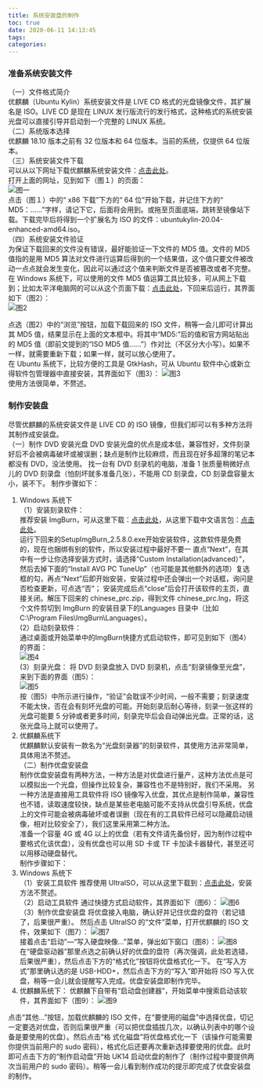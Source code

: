```yaml
---
title: 系统安装盘的制作
toc: true
date: 2020-06-11 14:13:45
tags:
categories:
---
```


### 准备系统安装文件  
（一）文件格式简介   
优麒麟（Ubuntu Kylin）系统安装文件是 LIVE CD 格式的光盘镜像文件，其扩展名是 ISO。LIVE CD 是现在 LINUX 发行版流行的发行格式，这种格式的系统安装光盘可以直接引导并启动到一个完整的 LINUX 系统。  
（二）系统版本选择   
优麒麟 18.10 版本之前有 32 位版本和 64 位版本。当前的系统，仅提供 64 位版本。  
（三）系统安装文件下载   
可以从以下网址下载优麒麟系统安装文件：[点击此处](http://www.ubuntukylin.com/downloads/)。   
打开上面的网址，见到如下（图１）的页面：   
![图一](https://www.ubuntukylin.com/public/wiki-0610/8.png)   
点击（图１）中的“ x86 下载”下方的“ 64 位”开始下载，并记住下方的“ MD5：……”字样，请记下它，后面将会用到。或拖至页面底端，跳转至镜像站下载。下载完毕后将得到一个扩展名为 ISO 的文件：ubuntukylin-20.04-enhanced-amd64.iso。   
（四）系统安装文件验证   
为保证下载回来的文件没有错误，最好能验证一下文件的 MD5 值。文件的 MD5 值指的是用 MD5 算法对文件进行运算后得到的一个结果值，这个值只要文件被改动一点点就会发生变化，因此可以通过这个值来判断文件是否被篡改或者不完整。   
在 Windows 系统下，可以使用的文件 MD5 值运算工具比较多，可从网上下载到；比如太平洋电脑网的可以从这个页面下载：[点击此处](http://dl.pconline.com.cn/download/90027-1.html)，下回来后运行，其界面如下（图2）：   
![图2](https://www.ubuntukylin.com/ukylin/data/attachment/forum/201406/21/004017jk48usa8srzaud68.jpg)

点选（图2）中的“浏览”按钮，加载下载回来的 ISO 文件，稍等一会儿即可计算出其 MD5 值，结果显示在上面的文本框中。将其中“MD5:”后的值和官方网站贴出的 MD5 值（即前文提到的“ISO MD5 值……”）作对比（不区分大小写）。如果不一样，就需要重新下载；如果一样，就可以放心使用了。   
在 Ubuntu 系统下，比较方便的工具是 GtkHash，可从 Ubuntu 软件中心或新立得软件包管理器中直接安装，其界面如下（图3）：
![图3](https://www.ubuntukylin.com/ukylin/data/attachment/forum/201406/21/004228lbnwjt9agwei1myi.jpg)   
使用方法很简单，不赘述。
### 制作安装盘   
尽管优麒麟的系统安装文件是 LIVE CD 的 ISO 镜像，但我们却可以有多种方法将其制作成安装盘。   
（一）制作 DVD 安装光盘
DVD 安装光盘的优点是成本低，兼容性好，文件刻录好后不会被病毒破坏或被误删；缺点是制作比较麻烦，而且现在好多超薄的笔记本都没有 DVD，没法使用。
找一台有 DVD 刻录机的电脑，准备 1 张质量稍微好点儿的 DVD 刻录盘（怕刻坏就多准备几张），不能用 CD 刻录盘，CD 刻录盘容量太小，装不下。
制作步骤如下：   
1. Windows 系统下   
（1）安装刻录软件：   
推荐安装 ImgBurn，可从这里下载：[点击此处](http://download.imgburn.com/SetupImgBurn_2.5.8.0.exe)，从这里下载中文语言包：[点击此处](http://download.imgburn.com/translations/chinese_prc.zip)。   
运行下回来的SetupImgBurn_2.5.8.0.exe开始安装软件，这款软件是免费的，现在也捆绑有别的软件，所以安装过程中最好不要一 直点“Next”，在其中有一步让你选择安装方式时，请选择“Custom Installation(advanced）”，然后去掉下面的“Install AVG PC TuneUp”（也可能是其他额外的选项）复选框的勾，再点“Next”后即开始安装，安装过程中还会弹出一个对话框，询问是否检查更新，可点选“否”； 安装完成后点“close”后会打开该软件的主页，直接关闭。解压下回来的 chinese_prc.zip，得到文件 chinese_prc.lng，将这个文件剪切到 ImgBurn 的安装目录下的Languages 目录中（比如 C:\Program Files\ImgBurn\Languages）。   
(2）启动刻录软件：   
通过桌面或开始菜单中的ImgBurn快捷方式启动软件，即可见到如下（图4）的界面：   
![图4](https://www.ubuntukylin.com/ukylin/data/attachment/forum/201406/21/004455sjpxs82w5vrv8jjj.jpg)   
(3）刻录光盘：
将 DVD 刻录盘放入 DVD 刻录机，点击“刻录镜像至光盘”，来到下面的界面（图5）：   
![图5](https://www.ubuntukylin.com/ukylin/data/attachment/forum/201406/21/004653mm3t3c0uc3b3390q.jpg)   
按（图5）中所示进行操作，“验证”会耽误不少时间，一般不需要；刻录速度不能太快，否在会有刻坏光盘的可能。开始刻录后耐心等待，刻录一张这样的光盘可能要 5 分钟或者更多时间，刻录完毕后会自动弹出光盘。正常的话，这张光盘马上就可以使用了。   
2. 优麒麟系统下   
优麒麟默认安装有一款名为“光盘刻录器”的刻录软件，其使用方法非常简单，具体用法不赘述。   
（二）制作优盘安装盘   
制作优盘安装盘有两种方法，一种方法是对优盘进行量产，这种方法优点是可以模拟出一个光盘，但操作比较复杂，兼容性也不是特别好，我们不采用。
另一种方法是直接用工具软件将 ISO 镜像写入优盘，其优点是制作简单，兼容性也不错，读取速度较快，缺点是某些老电脑可能不支持从优盘引导系统，优盘上的文件可能会被病毒破坏或者误删（现在有的工具软件已经可以隐藏启动镜像，相对比较安全了），我们这里采用第二种方法。   
准备一个容量 4G 或 4G 以上的优盘（若有文件请先备份好，因为制作过程中要格式化该优盘），没有优盘也可以用 SD 卡或 TF 卡加读卡器替代，甚至还可以用移动硬盘替代。   
制作步骤如下：   
1. Windows 系统下   
（1）安装工具软件
推荐使用 UltraISO，可以从这里下载到：[点击此处](http://down.upantool.com:88/file/software/others/2012/UltraISO.zip)，安装方法不赘述。   
（2）启动工具软件
通过快捷方式启动软件，其界面如下（图6）：
![图6](https://www.ubuntukylin.com/ukylin/data/attachment/forum/201406/21/004822ax95bbnsjb9khbkr.jpg)   
（3）制作优盘安装盘
将优盘接入电脑，确认好并记住优盘的盘符（若记错了，后果很严重）。
然后点击 UltraISO 的“文件”菜单，打开优麒麟的 ISO 文件，效果如下（图7）：
![图7](https://www.ubuntukylin.com/ukylin/data/attachment/forum/201406/21/004934rmzz0mmha1h19aob.jpg)   
接着点击“启动”—“写入硬盘映像…”菜单，弹出如下窗口（图8）：
![图8](https://www.ubuntukylin.com/ukylin/data/attachment/forum/201406/21/005040xr48cmuknomk4oee.jpg)   
在“硬盘驱动器”那里点选之前确认好的优盘的盘符（再次强调，此处若选错，后果很严重），然后点击下方的“格式化”按钮将优盘格式化一下。
在“写入方式”那里确认选的是 USB-HDD+，然后点击下方的“写入”即开始将 ISO 写入优盘，稍等一会儿就会提醒写入完成。优盘安装盘即制作完毕。   
2. 优麒麟系统下：
优麒麟下自带有“启动盘创建器”，开始菜单中搜索启动该软件，其界面如下（图9）：
![图9](https://www.ubuntukylin.com/ukylin/data/attachment/forum/201406/21/005212zm9mwf90tkkkm6tk.jpg)

点击“其他…”按钮，加载优麒麟的 ISO 文件，在“要使用的磁盘”中选择优盘，切记一定要选对优盘，否则后果很严重（可以把优盘插拔几次，以确认列表中的哪个设备是要使用的优盘）。然后点击“格 式化磁盘”将优盘格式化一下（该操作可能需要你提供当前用户的 sudo 密码），格式化后还要再次重新选择要使用的优盘。此时即可点击下方的“制作启动盘”开始 UK14 启动优盘的制作了（制作过程中要提供两次当前用户的 sudo 密码）。稍等一会儿看到制作成功的提示即完成了优盘安装盘的制作。
